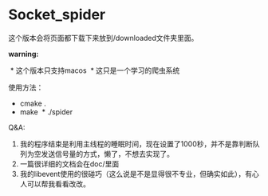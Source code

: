 # Socket_spider


这个版本会将页面都下载下来放到/downloaded文件夹里面。

**warning:**

  * 这个版本只支持macos
  * 这只是一个学习的爬虫系统
  
使用方法：
 
  * cmake .
  * make
  * ./spider
  
Q&A:

1. 我的程序结束是利用主线程的睡眠时间，现在设置了1000秒，并不是靠判断队列为空发送信号量的方式，懒了，不想去实现了。
2. 一篇很详细的文档会在doc/里面
3. 我的libevent使用的很碰巧（这么说是不是显得很不专业，但确实如此），有心人可以帮我看看改改。
